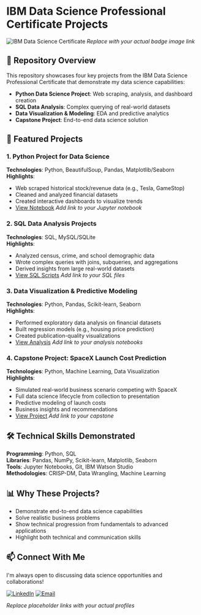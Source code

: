# IBM Data Science Professional Certificate Projects

![IBM Data Science Certificate](https://your-badge-link-here.com) *Replace with your actual badge image link*

## 📌 Repository Overview

This repository showcases four key projects from the IBM Data Science Professional Certificate that demonstrate my data science capabilities:

- **Python Data Science Project**: Web scraping, analysis, and dashboard creation
- **SQL Data Analysis**: Complex querying of real-world datasets
- **Data Visualization & Modeling**: EDA and predictive analytics
- **Capstone Project**: End-to-end data science solution

## 🚀 Featured Projects

### 1. Python Project for Data Science
**Technologies**: Python, BeautifulSoup, Pandas, Matplotlib/Seaborn  
**Highlights**:
- Web scraped historical stock/revenue data (e.g., Tesla, GameStop)
- Cleaned and analyzed financial datasets
- Created interactive dashboards to visualize trends
- [View Notebook](#) *Add link to your Jupyter notebook*

### 2. SQL Data Analysis Projects
**Technologies**: SQL, MySQL/SQLite  
**Highlights**:
- Analyzed census, crime, and school demographic data
- Wrote complex queries with joins, subqueries, and aggregations
- Derived insights from large real-world datasets
- [View SQL Scripts](#) *Add link to your SQL files*

### 3. Data Visualization & Predictive Modeling
**Technologies**: Python, Pandas, Scikit-learn, Seaborn  
**Highlights**:
- Performed exploratory data analysis on financial datasets
- Built regression models (e.g., housing price prediction)
- Created publication-quality visualizations
- [View Analysis](#) *Add link to your analysis notebooks*

### 4. Capstone Project: SpaceX Launch Cost Prediction
**Technologies**: Python, Machine Learning, Data Visualization  
**Highlights**:
- Simulated real-world business scenario competing with SpaceX
- Full data science lifecycle from collection to presentation
- Predictive modeling of launch costs
- Business insights and recommendations
- [View Project](#) *Add link to your capstone*

## 🛠️ Technical Skills Demonstrated

**Programming**: Python, SQL  
**Libraries**: Pandas, NumPy, Scikit-learn, Matplotlib, Seaborn  
**Tools**: Jupyter Notebooks, Git, IBM Watson Studio  
**Methodologies**: CRISP-DM, Data Wrangling, Machine Learning  

## 📊 Why These Projects?

- Demonstrate end-to-end data science capabilities
- Solve realistic business problems
- Show technical progression from fundamentals to advanced applications
- Highlight both technical and communication skills

## 📫 Connect With Me

I'm always open to discussing data science opportunities and collaborations!

[![LinkedIn](https://img.shields.io/badge/LinkedIn-Connect-blue)](your-linkedin-url)
[![Email](https://img.shields.io/badge/Email-Contact-red)](mailto:your-email@example.com)

*Replace placeholder links with your actual profiles*
